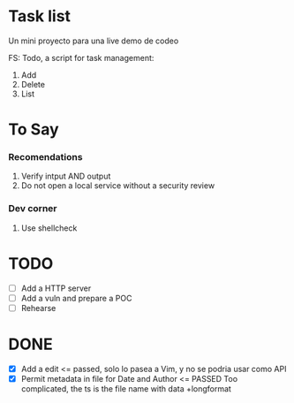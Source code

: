 # Task list

Un mini proyecto para una live demo de codeo

FS: Todo, a script for task management:

1. Add
2. Delete
3. List


# To Say

### Recomendations

1. Verify intput AND output
2. Do not open a local service without a security review

### Dev corner

1. Use shellcheck


# TODO

* [ ] Add a HTTP server
* [ ] Add a vuln and prepare a POC
* [ ] Rehearse

# DONE

* [X] Add a edit <= passed, solo lo pasea a Vim, y no se podria usar como API
* [X] Permit metadata in file for Date and Author <= PASSED Too complicated, the ts is the file name with data +longformat
